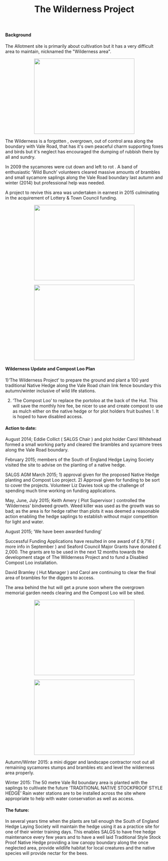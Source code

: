 ﻿---
layout: page
title: The Wilderness Project
---

#### Background

The Allotment site is primarily about cultivation but it has a very difficult area to maintain, nicknamed the "Wilderness area".

<p align="center">
  <img width="320" height="240" src="https://dscroft.github.io/seaford_allotments.github.io/assets/img/wilderness1.jpeg">
</p>

The Wilderness is a forgotten , overgrown, out of control area along the boundary with Vale Road, that has it's own peaceful charm supporting foxes and birds but it's neglect has encouraged the dumping of rubbish there by all and sundry.

In 2009 the sycamores were cut down and left to rot . A band of enthusiastic ‘Wild Bunch’ volunteers cleared massive amounts of brambles and small sycamore saplings along the Vale Road boundary last autumn and winter (2014) but professional help was needed.

A project to revive this area was undertaken in earnest in 2015 culminating in the acquirement of Lottery & Town Council funding.

<p align="center">
  <img width="320" height="240" src="https://dscroft.github.io/seaford_allotments.github.io/assets/img/wilderness2.jpg">
</p>

<p align="center">
  <img width="320" height="240" src="https://dscroft.github.io/seaford_allotments.github.io/assets/img/wilderness3.jpg">
</p>

#### Wilderness Update and Compost Loo Plan

1)‘The Wilderness Project’ to prepare the ground and plant a 100 yard traditional Native Hedge along the Vale Road chain link fence boundary this autumn/winter inclusive of wild life stations.

2) ‘The Compost Loo’ to replace the portoloo at the back of the Hut. This will save the monthly hire fee, be nicer to use and create compost to use as mulch either on the native hedge or for plot holders fruit bushes !. It is hoped to have disabled access.

#### Action to date:

August 2014; Eddie Collict ( SALGS Chair ) and plot holder Carol Whitehead formed a small working party and cleared the brambles and sycamore trees along the Vale Road boundary.

February 2015; members of the South of England Hedge Laying Society visited the site to advise on the planting of a native hedge.

SALGS AGM March 2015; 1) approval given for the proposed Native Hedge planting and Compost Loo project. 2) Approval given for funding to be sort to cover the projects. Volunteer Liz Davies took up the challenge of spending much time working on funding applications.

May, June, July 2015; Keith Amery ( Plot Supervisor ) controlled the ‘Wilderness’ bindweed growth. Weed killer was used as the growth was so bad; as the area is for hedge rather than plots it was deemed a reasonable action enabling the hedge saplings to establish without major competition for light and water.

August 2015; ‘We have been awarded funding’

Successful Funding Applications have resulted in one award of £ 9,716 ( more info in September ) and Seaford Council Major Grants have donated £ 2,000. The grants are to be used in the next 12 months towards the development stage of The Wilderness Project and to fund a Disabled Compost Loo installation.

David Bramley ( Hut Manager ) and Carol are continuing to clear the final area of brambles for the diggers to access.

The area behind the hut will get a prune soon where the overgrown memorial garden needs clearing and the Compost Loo will be sited.

<p align="center">
  <img width="320" height="240" src="https://dscroft.github.io/seaford_allotments.github.io/assets/img/loo1.jpeg">
</p>

<p align="center">
  <img width="320" height="240" src="https://dscroft.github.io/seaford_allotments.github.io/assets/img/loo2.jpeg">
</p>

Autumn/Winter 2015: a mini digger and landscape contractor root out all remaining sycamores stumps and brambles etc and level the wilderness area properly.

Winter 2015: The 50 metre Vale Rd boundary area is planted with the saplings to cultivate the future ‘TRADITIONAL NATIVE STOCKPROOF STYLE HEDGE’ 
Rain water stations are to be installed across the site where appropriate to help with water conservation as well as access.

#### The future:

In several years time when the plants are tall enough the South of England Hedge Laying Society will maintain the hedge using it as a practice site for one of their winter training days. This enables SALGS to have free hedge maintenance every few years and to have a well laid Traditional Style Stock Proof Native Hedge providing a low canopy boundary along the once neglected area, provide wildlife habitat for local creatures and the native species will provide nectar for the bees.



